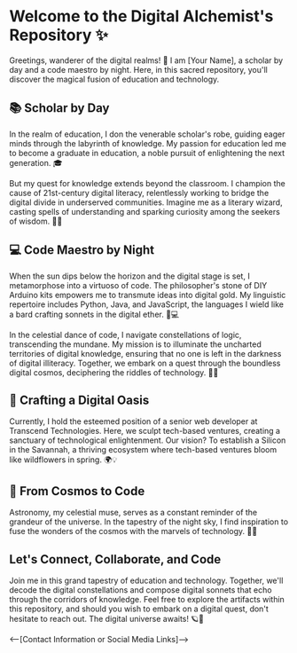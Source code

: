 # Welcome to the Digital Alchemist's Repository ✨

Greetings, wanderer of the digital realms! 🚀 I am [Your Name], a scholar by day and a code maestro by night. Here, in this sacred repository, you'll discover the magical fusion of education and technology.

## 📚 Scholar by Day

In the realm of education, I don the venerable scholar's robe, guiding eager minds through the labyrinth of knowledge. My passion for education led me to become a graduate in education, a noble pursuit of enlightening the next generation. 🎓

But my quest for knowledge extends beyond the classroom. I champion the cause of 21st-century digital literacy, relentlessly working to bridge the digital divide in underserved communities. Imagine me as a literary wizard, casting spells of understanding and sparking curiosity among the seekers of wisdom. 📖✨

## 💻 Code Maestro by Night

When the sun dips below the horizon and the digital stage is set, I metamorphose into a virtuoso of code. The philosopher's stone of DIY Arduino kits empowers me to transmute ideas into digital gold. My linguistic repertoire includes Python, Java, and JavaScript, the languages I wield like a bard crafting sonnets in the digital ether. 🌌💻

In the celestial dance of code, I navigate constellations of logic, transcending the mundane. My mission is to illuminate the uncharted territories of digital knowledge, ensuring that no one is left in the darkness of digital illiteracy. Together, we embark on a quest through the boundless digital cosmos, deciphering the riddles of technology. 🚀🌐

## 🔧 Crafting a Digital Oasis

Currently, I hold the esteemed position of a senior web developer at Transcend Technologies. Here, we sculpt tech-based ventures, creating a sanctuary of technological enlightenment. Our vision? To establish a Silicon in the Savannah, a thriving ecosystem where tech-based ventures bloom like wildflowers in spring. 🌍💡

## 🌌 From Cosmos to Code

Astronomy, my celestial muse, serves as a constant reminder of the grandeur of the universe. In the tapestry of the night sky, I find inspiration to fuse the wonders of the cosmos with the marvels of technology. 🌌✨

## Let's Connect, Collaborate, and Code

Join me in this grand tapestry of education and technology. Together, we'll decode the digital constellations and compose digital sonnets that echo through the corridors of knowledge. Feel free to explore the artifacts within this repository, and should you wish to embark on a digital quest, don't hesitate to reach out. The digital universe awaits! 🪐🌟

<--[Contact Information or Social Media Links]-->

